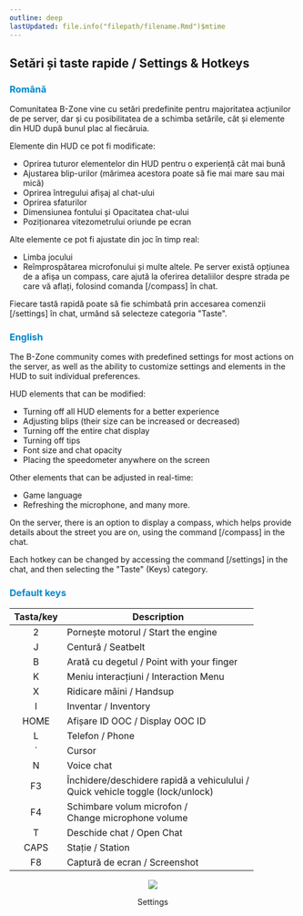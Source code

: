 ```yaml
---
outline: deep
lastUpdated: file.info("filepath/filename.Rmd")$mtime
---
```


## Setări și taste rapide / Settings & Hotkeys

### <span style="color: #0088CC">Română</span>

Comunitatea B-Zone vine cu setări predefinite pentru majoritatea acțiunilor de pe server, dar și cu posibilitatea de a schimba setările, cât și elemente din HUD după bunul plac al fiecăruia.

 Elemente din HUD ce pot fi modificate:

- Oprirea tuturor elementelor din HUD pentru o experiență cât mai bună
- Ajustarea blip-urilor (mărimea acestora poate să fie mai mare sau mai mică)
- Oprirea întregului afișaj al chat-ului 
- Oprirea sfaturilor
- Dimensiunea fontului și Opacitatea chat-ului 
- Poziționarea vitezometrului oriunde pe ecran

Alte elemente ce pot fi ajustate din joc în timp real: 
- Limba jocului 
- Reîmprospătarea microfonului și multe altele. 
Pe server există opțiunea de a afișa un compass, care ajută la oferirea detaliilor despre strada pe care vă aflați, folosind comanda [/compass] în chat.

Fiecare tastă rapidă poate să fie schimbată prin accesarea comenzii [/settings] în chat, urmând să selecteze categoria "Taste".

### <span style="color: #0088CC">English</span>

The B-Zone community comes with predefined settings for most actions on the server, as well as the ability to customize settings and elements in the HUD to suit individual preferences.

HUD elements that can be modified: 

- Turning off all HUD elements for a better experience 
- Adjusting blips (their size can be increased or decreased) 
- Turning off the entire chat display 
- Turning off tips 
- Font size and chat opacity 
- Placing the speedometer anywhere on the screen

Other elements that can be adjusted in real-time: 
- Game language 
- Refreshing the microphone, and many more. 

On the server, there is an option to display a compass, which helps provide details about the street you are on, using the command [/compass] in the chat.

Each hotkey can be changed by accessing the command [/settings] in the chat, and then selecting the "Taste" (Keys) category.

### <span style="color: #0088CC">Default keys</span>

| Tasta/key | Description |
| :---: | --- |
| 2 | Pornește motorul / Start the engine |
| J | Centură / Seatbelt |
| B | Arată cu degetul / Point with your finger |
| K | Meniu interacțiuni / Interaction Menu |
| X | Ridicare mâini / Handsup |
| I | Inventar / Inventory |
| HOME | Afișare ID OOC / Display OOC ID |
| L | Telefon / Phone |
| ` | Cursor  |
| N | Voice chat |
| F3 | Închidere/deschidere rapidă a vehiculului /<br> Quick vehicle toggle (lock/unlock)|
| F4 | Schimbare volum microfon /<br> Change microphone volume|
| T | Deschide chat / Open Chat |
| CAPS | Stație / Station|
| F8 | Captură de ecran / Screenshot|

<p align="center"><img src="https://i.imgur.com/rRN9Vn1.gif"/></p>
<p style="text-align: center">Settings</p>

